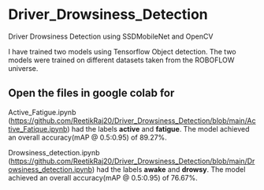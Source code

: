 # Driver_Drowsiness_Detection
Driver Drowsiness Detection using SSDMobileNet and OpenCV

I have trained two models using Tensorflow Object detection.
The two models were trained on different datasets taken from the ROBOFLOW universe.

## Open the files in google colab for
Active_Fatigue.ipynb (https://github.com/ReetikRaj20/Driver_Drowsiness_Detection/blob/main/Active_Fatique.ipynb) had the labels **active** and **fatigue**.
The model achieved an overall accuracy(mAP @ 0.5:0.95) of 89.27%. 


Drowsiness_detection.ipynb (https://github.com/ReetikRaj20/Driver_Drowsiness_Detection/blob/main/Drowsiness_detection.ipynb) had the labels ****awake**** and **drowsy**. The model achieved an overall accuracy(mAP @ 0.5:0.95) of 76.67%. 
